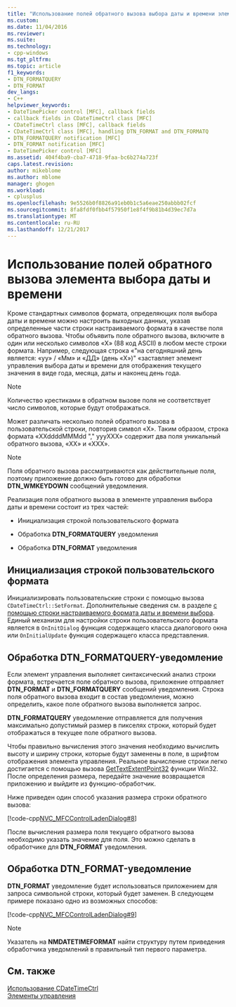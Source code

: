 ```yaml
---
title: "Использование полей обратного вызова выбора даты и времени элемента управления | Документы Microsoft"
ms.custom: 
ms.date: 11/04/2016
ms.reviewer: 
ms.suite: 
ms.technology:
- cpp-windows
ms.tgt_pltfrm: 
ms.topic: article
f1_keywords:
- DTN_FORMATQUERY
- DTN_FORMAT
dev_langs:
- C++
helpviewer_keywords:
- DateTimePicker control [MFC], callback fields
- callback fields in CDateTimeCtrl class [MFC]
- CDateTimeCtrl class [MFC], callback fields
- CDateTimeCtrl class [MFC], handling DTN_FORMAT and DTN_FORMATQ
- DTN_FORMATQUERY notification [MFC]
- DTN_FORMAT notification [MFC]
- DateTimePicker control [MFC]
ms.assetid: 404f4ba9-cba7-4718-9faa-bc6b274a723f
caps.latest.revision: 
author: mikeblome
ms.author: mblome
manager: ghogen
ms.workload:
- cplusplus
ms.openlocfilehash: 9e5526b0f8826a91eb0b1c5a6eae250abbb02fcf
ms.sourcegitcommit: 8fa8fdf0fbb4f57950f1e8f4f9b81b4d39ec7d7a
ms.translationtype: MT
ms.contentlocale: ru-RU
ms.lasthandoff: 12/21/2017
---
```

# <a name="using-callback-fields-in-a-date-and-time-picker-control"></a>Использование полей обратного вызова элемента выбора даты и времени
Кроме стандартных символов формата, определяющих поля выбора даты и времени можно настроить выходных данных, указав определенные части строки настраиваемого формата в качестве поля обратного вызова. Чтобы объявить поле обратного вызова, включите в один или несколько символов «X» (88 код ASCII) в любом месте строки формата. Например, следующая строка «"на сегодняшний день является: «yy» / «Мм» и «ДД» (день «X»)" «заставляет элемент управления выбора даты и времени для отображения текущего значения в виде года, месяца, даты и наконец день года.  
  
> [!NOTE]
>  Количество крестиками в обратном вызове поля не соответствует число символов, которые будут отображаться.  
  
 Может различать несколько полей обратного вызова в пользовательской строки, повторив символ «X». Таким образом, строка формата «XXddddMMMdd "," yyyXXX» содержит два поля уникальный обратного вызова, «XX» и «XXX».  
  
> [!NOTE]
>  Поля обратного вызова рассматриваются как действительные поля, поэтому приложение должно быть готово для обработки **DTN_WMKEYDOWN** сообщений уведомления.  
  
 Реализация поля обратного вызова в элементе управления выбора даты и времени состоит из трех частей:  
  
-   Инициализация строкой пользовательского формата  
  
-   Обработка **DTN_FORMATQUERY** уведомления  
  
-   Обработка **DTN_FORMAT** уведомления  
  
## <a name="initializing-the-custom-format-string"></a>Инициализация строкой пользовательского формата  
 Инициализировать пользовательские строки с помощью вызова `CDateTimeCtrl::SetFormat`. Дополнительные сведения см. в разделе [с помощью строки настраиваемого формата даты и времени выбора](../mfc/using-custom-format-strings-in-a-date-and-time-picker-control.md). Единый механизм для настройки строки пользовательского формата является в `OnInitDialog` функция содержащего класса диалогового окна или `OnInitialUpdate` функция содержащего класса представления.  
  
## <a name="handling-the-dtnformatquery-notification"></a>Обработка DTN_FORMATQUERY-уведомление  
 Если элемент управления выполняет синтаксический анализ строки формата, встречается поле обратного вызова, приложение отправляет **DTN_FORMAT** и **DTN_FORMATQUERY** сообщений уведомления. Строка поля обратного вызова входит в состав уведомления, можно определить, какое поле обратного вызова выполняется запрос.  
  
 **DTN_FORMATQUERY** уведомление отправляется для получения максимально допустимый размер в пикселях строки, который будет отображаться в текущее поле обратного вызова.  
  
 Чтобы правильно вычисления этого значения необходимо вычислить высоту и ширину строки, которые будут заменены в поле, в шрифтом отображения элемента управления. Реальное вычисление строки легко достигается с помощью вызова [GetTextExtentPoint32](http://msdn.microsoft.com/library/windows/desktop/dd144938) функции Win32. После определения размера, передайте значение возвращается приложению и выйдите из функцию-обработчик.  
  
 Ниже приведен один способ указания размера строки обратного вызова:  
  
 [!code-cpp[NVC_MFCControlLadenDialog#8](../mfc/codesnippet/cpp/using-callback-fields-in-a-date-and-time-picker-control_1.cpp)]  
  
 После вычисления размера поля текущего обратного вызова необходимо указать значение для поля. Это можно сделать в обработчике для **DTN_FORMAT** уведомления.  
  
## <a name="handling-the-dtnformat-notification"></a>Обработка DTN_FORMAT-уведомление  
 **DTN_FORMAT** уведомление будет использоваться приложением для запроса символьной строки, который будет заменен. В следующем примере показано одно из возможных способов:  
  
 [!code-cpp[NVC_MFCControlLadenDialog#9](../mfc/codesnippet/cpp/using-callback-fields-in-a-date-and-time-picker-control_2.cpp)]  
  
> [!NOTE]
>  Указатель на **NMDATETIMEFORMAT** найти структуру путем приведения обработчика уведомлений в правильный тип первого параметра.  
  
## <a name="see-also"></a>См. также  
 [Использование CDateTimeCtrl](../mfc/using-cdatetimectrl.md)   
 [Элементы управления](../mfc/controls-mfc.md)

